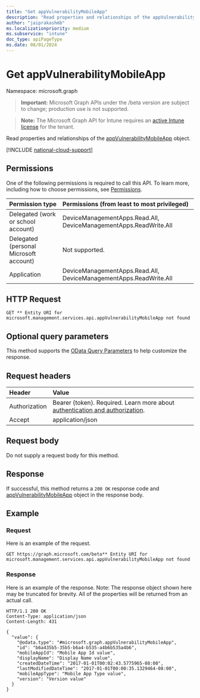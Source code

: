 ```yaml
---
title: "Get appVulnerabilityMobileApp"
description: "Read properties and relationships of the appVulnerabilityMobileApp object."
author: "jaiprakashmb"
ms.localizationpriority: medium
ms.subservice: "intune"
doc_type: apiPageType
ms.date: 08/01/2024
---
```


# Get appVulnerabilityMobileApp

Namespace: microsoft.graph

> **Important:** Microsoft Graph APIs under the /beta version are subject to change; production use is not supported.

> **Note:** The Microsoft Graph API for Intune requires an [active Intune license](https://go.microsoft.com/fwlink/?linkid=839381) for the tenant.

Read properties and relationships of the [appVulnerabilityMobileApp](../resources/intune-partnerintegration-appvulnerabilitymobileapp.md) object.

[!INCLUDE [national-cloud-support](../../includes/all-clouds.md)]

## Permissions
One of the following permissions is required to call this API. To learn more, including how to choose permissions, see [Permissions](/graph/permissions-reference).

|Permission type|Permissions (from least to most privileged)|
|:---|:---|
|Delegated (work or school account)|DeviceManagementApps.Read.All, DeviceManagementApps.ReadWrite.All|
|Delegated (personal Microsoft account)|Not supported.|
|Application|DeviceManagementApps.Read.All, DeviceManagementApps.ReadWrite.All|

## HTTP Request
<!-- {
  "blockType": "ignored"
}
-->
``` http
GET ** Entity URI for microsoft.management.services.api.appVulnerabilityMobileApp not found
```

## Optional query parameters
This method supports the [OData Query Parameters](/graph/query-parameters) to help customize the response.

## Request headers
|Header|Value|
|:---|:---|
|Authorization|Bearer {token}. Required. Learn more about [authentication and authorization](/graph/auth/auth-concepts).|
|Accept|application/json|

## Request body
Do not supply a request body for this method.

## Response
If successful, this method returns a `200 OK` response code and [appVulnerabilityMobileApp](../resources/intune-partnerintegration-appvulnerabilitymobileapp.md) object in the response body.

## Example

### Request
Here is an example of the request.
``` http
GET https://graph.microsoft.com/beta** Entity URI for microsoft.management.services.api.appVulnerabilityMobileApp not found
```

### Response
Here is an example of the response. Note: The response object shown here may be truncated for brevity. All of the properties will be returned from an actual call.
``` http
HTTP/1.1 200 OK
Content-Type: application/json
Content-Length: 431

{
  "value": {
    "@odata.type": "#microsoft.graph.appVulnerabilityMobileApp",
    "id": "b6a435b5-35b5-b6a4-b535-a4b6b535a4b6",
    "mobileAppId": "Mobile App Id value",
    "displayName": "Display Name value",
    "createdDateTime": "2017-01-01T00:02:43.5775965-08:00",
    "lastModifiedDateTime": "2017-01-01T00:00:35.1329464-08:00",
    "mobileAppType": "Mobile App Type value",
    "version": "Version value"
  }
}
```
